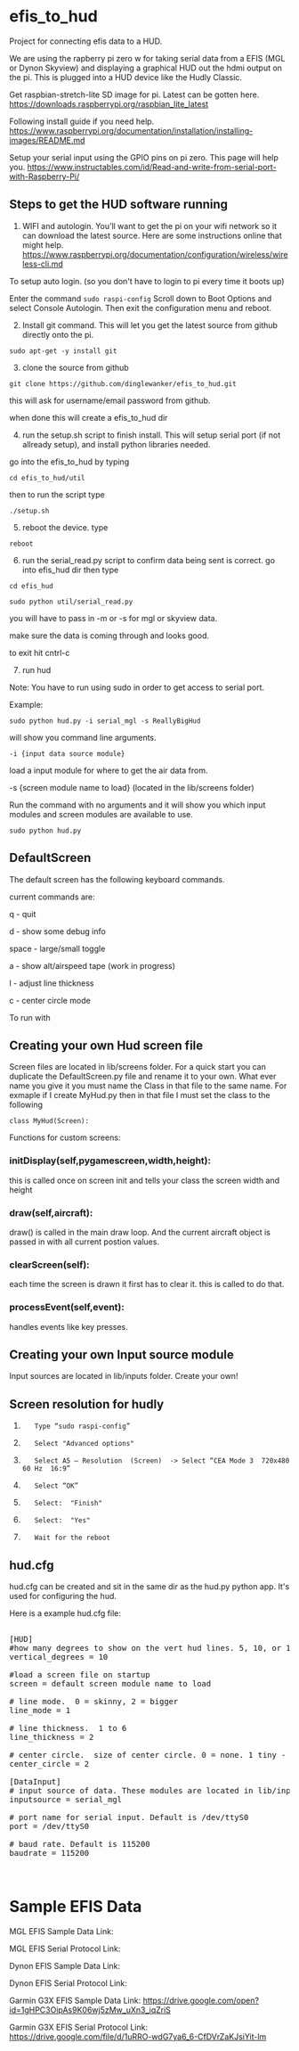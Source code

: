 # efis_to_hud
Project for connecting efis data to a HUD.  

We are using the rapberry pi zero w for taking serial data from a EFIS (MGL or Dynon Skyview) and displaying a graphical HUD out the hdmi output on the pi.  This is plugged into a HUD device like the Hudly Classic.

Get raspbian-stretch-lite SD image for pi. Latest can be gotten here.
https://downloads.raspberrypi.org/raspbian_lite_latest

Following install guide if you need help.  https://www.raspberrypi.org/documentation/installation/installing-images/README.md

Setup your serial input using the GPIO pins on pi zero.  This page will help you. https://www.instructables.com/id/Read-and-write-from-serial-port-with-Raspberry-Pi/

## Steps to get the HUD software running

1) WIFI and autologin. You’ll want to get the pi on your wifi network so it can download the latest source.  Here are some instructions online that might help.  https://www.raspberrypi.org/documentation/configuration/wireless/wireless-cli.md

To setup auto login. (so you don't have to login to pi every time it boots up)

Enter the command `sudo raspi-config` Scroll down to Boot Options and select Console Autologin. Then exit the configuration menu and reboot.

2) Install git command.   This will let you get the latest source from github directly onto the pi.

`sudo apt-get -y install git`

3) clone the source from github

`git clone https://github.com/dinglewanker/efis_to_hud.git`

this will ask for username/email password from github.

when done this will create a efis_to_hud dir

4) run the setup.sh script to finish install.  This will setup serial port (if not allready setup), and install python libraries needed.

go into the efis_to_hud by typing

`cd efis_to_hud/util`

then to run the script type

`./setup.sh`

5) reboot the device.  type

`reboot`

6) run the serial_read.py script to confirm data being sent is correct.
go into efis_hud dir then type

`cd efis_hud`

`sudo python util/serial_read.py`

you will have to pass in -m or -s for mgl or skyview data.

make sure the data is coming through and looks good.

to exit hit cntrl-c

7) run hud

Note:  You have to run using sudo in order to get access to serial port.

Example:

`sudo python hud.py -i serial_mgl -s ReallyBigHud`

will show you command line arguments.

`-i {input data source module}`

load a input module for where to get the air data from. 

-s {screen module name to load} (located in the lib/screens folder)

Run the command with no arguments and it will show you which input modules and screen modules are available to use.

`sudo python hud.py`


## DefaultScreen

The default screen has the following keyboard commands.

current commands are:

q - quit

d - show some debug info

space - large/small toggle

a - show alt/airspeed tape (work in progress)

l - adjust line thickness

c - center circle mode

To run with


## Creating your own Hud screen file

Screen files are located in lib/screens folder.  For a quick start you can duplicate the DefaultScreen.py file and rename it to your own.  What ever name you give it you must name the Class in that file to the same name.  For exmaple if I create MyHud.py then in that file I must set the class to the following

`class MyHud(Screen):`


Functions for custom screens:

### initDisplay(self,pygamescreen,width,height):

this is called once on screen init and tells your class the screen width and height

### draw(self,aircraft):

draw() is called in the main draw loop.  And the current aircraft object is passed in with all current postion values.

### clearScreen(self):

each time the screen is drawn it first has to clear it.  this is called to do that.

### processEvent(self,event):

handles events like key presses.

## Creating your own Input source module

Input sources are located in lib/inputs folder.  Create your own!


## Screen resolution for hudly


1.        Type “sudo raspi-config”
2.        Select "Advanced options"
3.        Select A5 – Resolution  (Screen)  -> Select “CEA Mode 3  720x480  60 Hz  16:9”
6.        Select “OK”
7.        Select:  "Finish"
8.        Select:  "Yes"
9.        Wait for the reboot



## hud.cfg

hud.cfg can be created and sit in the same dir as the hud.py python app.  It's used for configuring the hud.

Here is a example hud.cfg file:

<pre>

[HUD]
#how many degrees to show on the vert hud lines. 5, 10, or 15
vertical_degrees = 10

#load a screen file on startup
screen = default screen module name to load

# line mode.  0 = skinny, 2 = bigger
line_mode = 1

# line thickness.  1 to 6 
line_thickness = 2

# center circle.  size of center circle. 0 = none. 1 tiny - 3 large
center_circle = 2

[DataInput]
# input source of data. These modules are located in lib/inputs.  currently supprt 'serial_mgl' or 'serial_skyview'
inputsource = serial_mgl

# port name for serial input. Default is /dev/ttyS0
port = /dev/ttyS0 

# baud rate. Default is 115200
baudrate = 115200 


</pre>

# Sample EFIS Data

  MGL EFIS Sample Data Link:

  MGL EFIS Serial Protocol Link:


  Dynon EFIS Sample Data Link:

  Dynon EFIS Serial Protocol Link:


  Garmin G3X EFIS Sample Data Link: https://drive.google.com/open?id=1gHPC3OipAs9K06wj5zMw_uXn3_iqZriS

  Garmin G3X EFIS Serial Protocol Link: https://drive.google.com/file/d/1uRRO-wdG7ya6_6-CfDVrZaKJsiYit-lm
